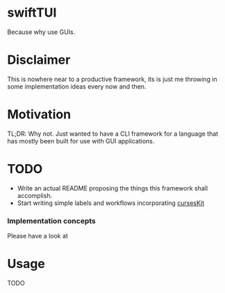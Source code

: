 # swiftTUI
Because why use GUIs.

# Disclaimer
This is nowhere near to a productive framework, its is just me throwing in some implementation ideas every now and then.

# Motivation
TL;DR: Why not. Just wanted to have a CLI framework for a language that has mostly been built for use with GUI applications.

# TODO
- Write an actual README proposing the things this framework shall accomplish.
- Start writing simple labels and workflows incorporating [cursesKit](https://github.com/theBreadCompany/cursesKit)

### Implementation concepts
Please have a look at  

# Usage
TODO


